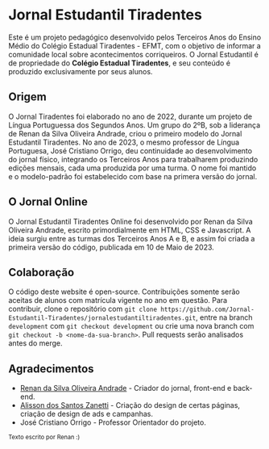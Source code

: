 # Jornal Estudantil Tiradentes

Este é um projeto pedagógico desenvolvido pelos Terceiros Anos do Ensino Médio do Colégio Estadual Tiradentes - EFMT, com o objetivo de informar a comunidade local sobre acontecimentos corriqueiros. O Jornal Estudantil é de propriedade do **Colégio Estadual Tiradentes**, e seu conteúdo é produzido exclusivamente por seus alunos.

## Origem

O Jornal Tiradentes foi elaborado no ano de 2022, durante um projeto de Língua Portuguessa dos Segundos Anos. Um grupo do 2ºB, sob a liderança de Renan da Silva Oliveira Andrade, criou o primeiro modelo do Jornal Estudantil Tiradentes.
No ano de 2023, o mesmo professor de Língua Portuguesa, José Cristiano Orrigo, deu continuidade ao desenvolvimento do jornal físico, integrando os Terceiros Anos para trabalharem produzindo edições mensais, cada uma produzida por uma turma. O nome foi mantido e o modelo-padrão foi estabelecido com base na primera versão do jornal.

## O Jornal Online

O Jornal Estudantil Tiradentes Online foi desenvolvido por Renan da Silva Oliveira Andrade, escrito primordialmente em HTML, CSS e Javascript. A ideia surgiu entre as turmas dos Terceiros Anos A e B, e assim foi criada a primeira versão do código, publicada em 10 de Maio de 2023.

## Colaboração

O código deste website é open-source. Contribuições somente serão aceitas de alunos com matrícula vigente no ano em questão.
Para contribuir, clone o repositório com ```git clone https://github.com/Jornal-Estudantil-Tiradentes/jornalestudantiltiradentes.git```, entre na branch ```development``` com ```git checkout development``` ou crie uma nova branch com ```git checkout -b <nome-da-sua-branch>```. Pull requests serão analisados antes do merge.

## Agradecimentos
* [Renan da Silva Oliveira Andrade](https://github.com/marshmll/) - Criador do jornal, front-end e back-end.
* [Alisson dos Santos Zanetti](https://github.com/OiAlisson/) - Criação do design de certas páginas, criação de design de ads e campanhas.
* José Cristiano Orrigo - Professor Orientador do projeto.

<sub>Texto escrito por Renan :)</sub>
